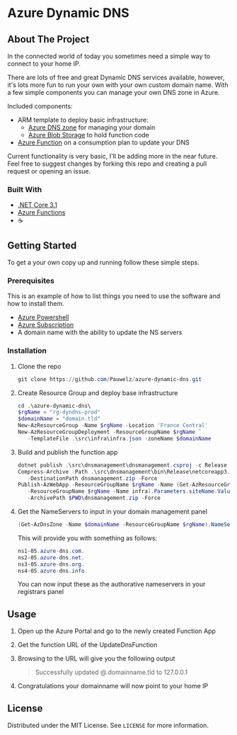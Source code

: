# Azure Dynamic DNS

## About The Project

In the connected world of today you sometimes need a simple way to connect to your home IP.

There are lots of free and great Dynamic DNS services available, however, it's lots more fun to run your own with your own custom domain name. With a few simple components you can manage your own DNS zone in Azure.

Included components:

* ARM template to deploy basic infrastructure:
  * [Azure DNS zone](https://azure.microsoft.com/en-us/services/dns/) for managing your domain
  * [Azure Blob Storage](https://azure.microsoft.com/en-us/services/storage/blobs/) to hold function code
* [Azure Function](https://azure.microsoft.com/en-us/services/functions/) on a consumption plan to update your DNS

Current functionality is very basic, I'll be adding more in the near future. Feel free to suggest changes by forking this repo and creating a pull request or opening an issue.

### Built With

* [.NET Core 3.1](https://dotnet.microsoft.com/)
* [Azure Functions](https://azure.microsoft.com/en-us/services/functions/)
* :coffee:

## Getting Started

To get a your own copy up and running follow these simple steps.

### Prerequisites

This is an example of how to list things you need to use the software and how to install them.

* [Azure Powershell](https://docs.microsoft.com/en-us/powershell/azure/install-az-ps?view=azps-5.1.0)
* [Azure Subscription](https://azure.microsoft.com/en-us/free/)
* A domain name with the ability to update the NS servers

### Installation

1. Clone the repo

   ```powershell
   git clone https://github.com/Pauwelz/azure-dynamic-dns.git
   ```

2. Create Resource Group and deploy base infrastructure

   ```powershell
   cd .\azure-dynamic-dns\
   $rgName = "rg-dyndns-prod"
   $domainName = "domain.tld"
   New-AzResourceGroup -Name $rgName -Location 'France Central'
   New-AzResourceGroupDeployment -ResourceGroupName $rgName `
      -TemplateFile .\src\infra\infra.json -zoneName $domainName
   ```

3. Build and publish the function app

   ```powershell
   dotnet publish .\src\dnsmanagement\dnsmanagement.csproj -c Release
   Compress-Archive -Path .\src\dnsmanagement\bin\Release\netcoreapp3.1\publish\* `
      -DestinationPath dnsmanagement.zip -Force
   Publish-AzWebApp -ResourceGroupName $rgName -Name (Get-AzResourceGroupDeployment `
      -ResourceGroupName $rgName -Name infra).Parameters.siteName.Value `
      -ArchivePath $PWD\dnsmanagement.zip -Force
   ```

4. Get the NameServers to input in your domain management panel

   ```powershell
   (Get-AzDnsZone -Name $domainName -ResourceGroupName $rgName).NameServers | fl
   ```

   This will provide you with something as follows:

   ```powershell
   ns1-05.azure-dns.com.
   ns2-05.azure-dns.net.
   ns3-05.azure-dns.org.
   ns4-05.azure-dns.info.
   ```

   You can now input these as the authorative nameservers in your registrars panel

## Usage

1. Open up the Azure Portal and go to the newly created Function App

2. Get the function URL of the UpdateDnsFunction

3. Browsing to the URL will give you the following output

   > Successfully updated @.domainname.tld to 127.0.0.1

4. Congratulations your domainname will now point to your home IP

## License

Distributed under the MIT License. See `LICENSE` for more information.